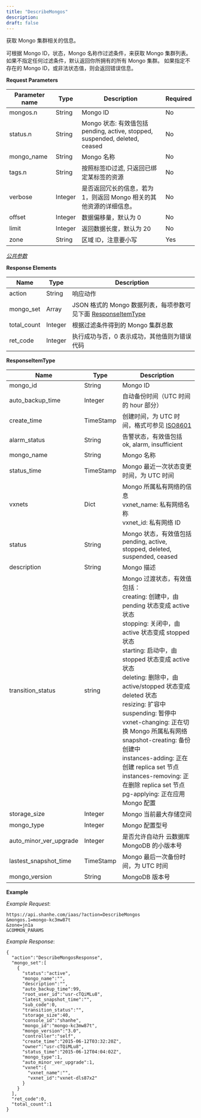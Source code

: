 ```yaml
---
title: "DescribeMongos"
description: 
draft: false
---
```




获取 Mongo 集群相关的信息。

可根据 Mongo ID，状态，Mongo 名称作过滤条件，来获取 Mongo 集群列表。 如果不指定任何过滤条件，默认返回你所拥有的所有 Mongo 集群。 如果指定不存在的 Mongo ID，或非法状态值，则会返回错误信息。

**Request Parameters**

| Parameter name | Type | Description | Required |
| --- | --- | --- | --- |
| mongos.n | String | Mongo ID | No |
| status.n | String | Mongo 状态: 有效值包括 pending, active, stopped, suspended, deleted, ceased | No |
| mongo_name | String | Mongo 名称 | No |
| tags.n | String | 按照标签ID过滤, 只返回已绑定某标签的资源 | No |
| verbose | Integer | 是否返回冗长的信息，若为 1，则返回 Mongo 相关的其他资源的详细信息。 | No |
| offset | Integer | 数据偏移量，默认为 0 | No |
| limit | Integer | 返回数据长度，默认为 20 | No |
| zone | String | 区域 ID，注意要小写 | Yes |

[_公共参数_](../../../parameters/)

**Response Elements**

| Name | Type | Description |
| --- | --- | --- |
| action | String | 响应动作 |
| mongo_set | Array | JSON 格式的 Mongo 数据列表，每项参数可见下面 [ResponseItemType](#responseitemtype) |
| total_count | Integer | 根据过滤条件得到的 Mongo 集群总数 |
| ret_code | Integer | 执行成功与否，0 表示成功，其他值则为错误代码 |

**ResponseItemType**

| Name | Type | Description |
| --- | --- | --- |
| mongo_id | String | Mongo ID |
| auto_backup_time | Integer | 自动备份时间（UTC 时间的 hour 部分） |
| create_time | TimeStamp | 创建时间，为 UTC 时间，格式可参见 [ISO8601](http://www.w3.org/TR/NOTE-datetime) |
| alarm_status | String | 告警状态，有效值包括 ok, alarm, insufficient |
| mongo_name | String | Mongo 名称 |
| status_time | TimeStamp | Mongo 最近一次状态变更时间，为 UTC 时间 |
| vxnets | Dict |Mongo 所属私有网络的信息<br/>vxnet_name: 私有网络名称<br/>vxnet_id: 私有网络 ID |
| status | String | Mongo 状态，有效值包括 pending, active, stopped, deleted, suspended, ceased |
| description | String | Mongo 描述 |
| transition_status | string | Mongo 过渡状态，有效值包括：<br/>creating: 创建中，由 pending 状态变成 active 状态<br/>stopping: 关闭中，由 active 状态变成 stopped 状态<br/>starting: 启动中，由 stopped 状态变成 active 状态<br/>deleting: 删除中，由 active/stopped 状态变成 deleted 状态<br/>resizing: 扩容中<br/>suspending: 暂停中<br/>vxnet-changing: 正在切换 Mongo 所属私有网络<br/>snapshot-creating: 备份创建中<br/>instances-adding: 正在创建 replica set 节点<br/>instances-removing: 正在删除 replica set 节点<br/>pg-applying: 正在应用 Mongo 配置 |
| storage_size | Integer | Mongo 当前最大存储空间 |
| mongo_type | Integer | Mongo 配置型号 |
| auto_minor_ver_upgrade | Integer | 是否允许自动升 云数据库MongoDB 的小版本号 |
| lastest_snapshot_time | TimeStamp | Mongo 最后一次备份时间，为 UTC 时间 |
| mongo_version | String | MongoDB 版本号 |

**Example**

_Example Request_:

```
https://api.shanhe.com/iaas/?action=DescribeMongos
&mongos.1=mongo-kc3mw87t
&zone=jn1a
&COMMON_PARAMS
```

_Example Response_:

```
{
  "action":"DescribeMongosResponse",
  "mongo_set":[
    {
      "status":"active",
      "mongo_name":"",
      "description":"",
      "auto_backup_time":99,
      "root_user_id":"usr-cTQiMLu8",
      "latest_snapshot_time":"",
      "sub_code":0,
      "transition_status":"",
      "storage_size":40,
      "console_id":"shanhe",
      "mongo_id":"mongo-kc3mw87t",
      "mongo_version":"3.0",
      "controller":"self",
      "create_time":"2015-06-12T03:32:20Z",
      "owner":"usr-cTQiMLu8",
      "status_time":"2015-06-12T04:04:02Z",
      "mongo_type":1,
      "auto_minor_ver_upgrade":1,
      "vxnet":{
        "vxnet_name":"",
        "vxnet_id":"vxnet-dls87x2"
      }
    }
  ],
  "ret_code":0,
  "total_count":1
}
```
